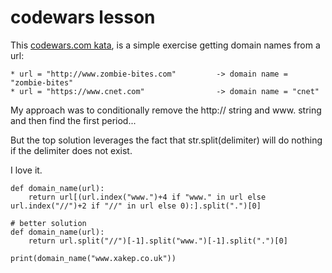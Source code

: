 # codewars lesson
This [codewars.com kata](https://www.codewars.com/kata/514a024011ea4fb54200004b/solutions/python), is a simple exercise getting domain names from a url:
```* url = "http://github.com/carbonfive/raygun" -> domain name = "github"
* url = "http://www.zombie-bites.com"         -> domain name = "zombie-bites"
* url = "https://www.cnet.com"                -> domain name = "cnet"
```

My approach was to conditionally remove the http:// string and www. string and then find the first period...

But the top solution leverages the fact that str.split(delimiter) will do nothing if the delimiter does not exist.

I love it.

```# my solution
def domain_name(url):
    return url[(url.index("www.")+4 if "www." in url else url.index("//")+2 if "//" in url else 0):].split(".")[0]

# better solution
def domain_name(url):
    return url.split("//")[-1].split("www.")[-1].split(".")[0]
     
print(domain_name("www.xakep.co.uk"))
```

